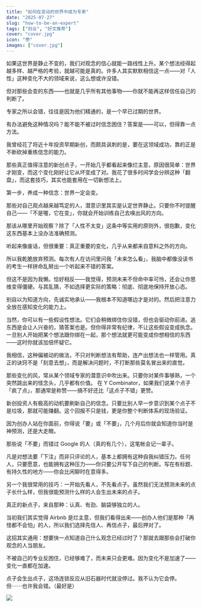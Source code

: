 ```yaml
---
title: "如何在变动的世界中成为专家"
date: "2025-07-27"
slug: "how-to-be-an-expert"
tags: ["创业", "好文推荐"]
cover: "cover.jpg"
icon: "😎"
images: ["cover.jpg"]
---
```

如果这世界是静止不变的，我们对观念的信心就能一路线性上升。某个想法经得起越多样、越严格的考验，就越可能是真的。许多人其实默默相信这一点——对「人性」这种变化不大的领域来说，这么想或许没错。



但对那些会变的东西——也就是几乎所有其他事物——你就不能再这样信任自己的判断了。



专家之所以会错，往往是因为他们精通的，是一个早已过期的世界。



有办法避免这种情况吗？能不能不被过时信念困住？答案是——可以，但得靠一点方法。



我曾经花了将近十年投资早期新创，而颇具讽刺的是，要在这领域成功，靠的正是不断砍掉重练信念的能力。



那些真正值得注意的新创点子，一开始几乎都看起来像烂主意，原因很简单：世界才刚变，而这个变化刚好让它从坏变成了对。我花了很多时间学会分辨这种「翻盘」，而这套技巧，其实也能套用在一切新想法上。



第一步，养成一种信念：世界一定会变。



那些对自己观点越来越笃定的人，潜意识里其实是认定世界静止。只要你不时提醒自己——「不是喔，它在变」，你就会开始训练自己去嗅出风的方向。



那该从哪里开始观察？除了「人性不太变」这条中等实用的原则外，很抱歉，变化这东西基本上没办法准确预测。



听起来像废话，但很重要：真正重要的变化，几乎从来都来自意料之外的方向。



所以我乾脆放弃预测。每次有人在访问里问我「未来怎么看」，我脑中都像没读书的考生一样拼命乱掰出一个听起来不错的答案。



但这不是因为我懒。恰好相反——我觉得，预测未来不但命中率可怜，还会让你思维变得僵硬。与其乱猜，不如选择更实际的策略：彻底、彻底地保持开放心态。



别自以为知道方向，先诚实地承认——我根本不知道哪边才是对的。然后把注意力全放在感知变化的能力上。



当然，你可以有一些假设性想法。它们会稍微绑住你没错，但也会驱动你前进。追东西是会让人兴奋的，猜答案也是。但你得非常有纪律，不让这些假设变成执念。
一旦别人开始把某个想法跟你绑在一起，那个想法就更可能变成你想相信的东西——这时你就该加倍怀疑它。



我相信，这种偏被动的做法，不只对判断想法有帮助，连产出想法也一样管用。真正的诀窍不是「刻意去想」，而是解决问题时，不打断那些莫名冒出来的直觉。



那些变化的风，常从某个领域专家的潜意识中吹出来。只要你对某件事够熟，一个突然跳出来的怪念头，几乎都有价值。
在 Y Combinator，如果我们说某个点子「疯了点」，那通常是称赞——搞不好还比「这点子不错」更赞。



新创投资人有极高的动机要刷新自己的信念。只要比别人早一步意识到某个点子不是垃圾，那就可能赚翻。这个回报不只是钱，更是你整个判断体系的现场验证。



因为创办人站在你面前，你得说「要」或「不要」，几个月后你就会知道你当时是神预测，还是大走眼。



那些说「不要」而错过 Google 的人（真的有几个），这笔帐会记一辈子。



凡是对想法要「下注」而非只评论的人，基本上都拥有这种自我纠错压力。任何人，只要愿意，也能拥有这种压力——你只要公开写下自己的判断。写在有标题、有持久性的地方——你会比闲聊时在意得多。



另一个我很常用的技巧：一开始先看人，不先看点子。虽然我们无法预测未来的点子长什么样，但我很能预测什么样的人会生出未来的点子。



真正的新点子，来自那种：认真、有劲、脑袋够独立的人。



当初我们其实觉得 Airbnb 是烂主意，但我们看得出来——创办人他们是那种「再怪都不会怕」的人，所以我们选择先信人、再信点子，最后押对了。



这招其实通用：想要快一点知道自己什么观念已经过时了？那就去跟那些会打破你观念的人当朋友。



不被自己的专业反困住，已经够难了，而未来只会更难。因为变化不是加速了——变化一直都在加速。



点子会生出点子，这场连锁反应从旧石器时代就没停过。我不认为它会停。
但⋯⋯也许我会错。（最好是）




![](https://prod-files-secure.s3.us-west-2.amazonaws.com/112d0858-5090-4d34-a606-b75eb8d65fd2/46476355-9cf3-4e99-9b7a-3531bc426380/1000202064.png?X-Amz-Algorithm=AWS4-HMAC-SHA256&X-Amz-Content-Sha256=UNSIGNED-PAYLOAD&X-Amz-Credential=ASIAZI2LB4663RSDHU3E%2F20250902%2Fus-west-2%2Fs3%2Faws4_request&X-Amz-Date=20250902T091411Z&X-Amz-Expires=3600&X-Amz-Security-Token=IQoJb3JpZ2luX2VjEMH%2F%2F%2F%2F%2F%2F%2F%2F%2F%2FwEaCXVzLXdlc3QtMiJHMEUCIGNjrBHqsTEJqn0zPlfuoB4xzbxqm9sXfBli4XNJgWYYAiEA7yVDIO1DV%2Fa0QnjzbGmJgkPNJPBA82a2wpMuO6%2F1kuwq%2FwMIKRAAGgw2Mzc0MjMxODM4MDUiDOYkwaM9zDMq3SogQSrcA3JcqqVNk2ZL0H43QLoJgxMWDBAC73UvpK42GnBP977PCFrtH8hHQA2nVq3RwRAsM%2Fi4tcvN379MQossQ2ooCvp57byKQz%2FqF9ypDutgD4f7GhlLS51cWFHlAB8EpZnbZGoa5zcDR6KAPI80bYOnUozjcne43WTMne6wRpNrX780bv3q91benN8C5gwF6z7klSEfscl2aN4YpglbujWYAFKnFbuRsvTGsWec0SO6xz1ehcN28sbPmjvtfBBdpUyLWi%2BCKfn%2FqtH6K8zYs666wZgAn%2BtQsi5rwZLDXTMWKyZlbSPvXLg67ZrHLX0Y8sigY7PxU%2BkwwlJzTDJtQJgOGCjB%2FMCei%2FSv4y7OwOEroXbQkUelz50jBJ2JocK%2Fv5xDQFMi0La9HutmIMqj9WfYh%2FiB%2FIG8%2B9vkwZwN78uTUUD3dxB5ncK6QKcE7rcEBiU0F7EdvumndYUf71vzscDuFn3LOeYBt2orr1tyrT9macC13or%2BQ%2B1WePwLb2sUW83wxzsSAIyK%2BMnkRDLLJ7fFhr7zfiaDcJtzlVwxEwPGRoWk6OWHclRmSFUGQIKrfEv2efPClWlMHG%2Bw7UNzde2GUSrW3Svcu%2Bppz5OVGgK0LtuQXMRlGKEHrGqsbGE9MKfU2sUGOqUBXmAbCLFDGHfRoEfWPINv70PbhivD6jr8VJiK%2FPxeG8nT%2F4q23b4ZCfmJdqWOq8MFtGHa7LqXl%2B84cmgg1rPNvrfAncoB7Q2s5sRU6Do6MBug35qKBqNL29UJmxGKR46QCgIWT%2BqPt%2B4QCAaB5IYhS%2BF27dJJSao4fqlVBbMuuGzY5q4JuF6ZqDieLBaNN7NF1Lq5HK2yi7%2BAn1IrKgApcQNhl0Uw&X-Amz-Signature=5bc34291c17711002aac50090c93f859583ac95fb963409f3bdd52f66ebbeb8b&X-Amz-SignedHeaders=host&x-amz-checksum-mode=ENABLED&x-id=GetObject)

